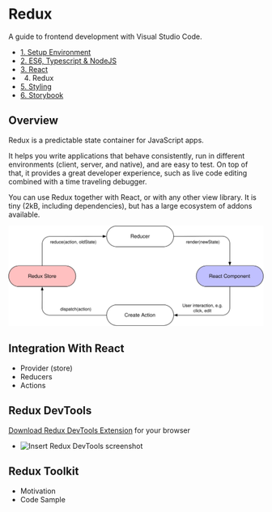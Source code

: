 # Redux

A guide to frontend development with Visual Studio Code.

- [1. Setup Environment](./1-SetupEnvironment.md)
- [2. ES6, Typescript & NodeJS](./2-Javascript.md)
- [3. React](./3-React.md)
- 4. Redux
- [5. Styling](./5-Styling.md)
- [6. Storybook](./6-Storybook.md)

## Overview

Redux is a predictable state container for JavaScript apps.

It helps you write applications that behave consistently, run in different environments (client, server, and native), and are easy to test. On top of that, it provides a great developer experience, such as live code editing combined with a time traveling debugger.

You can use Redux together with React, or with any other view library. It is tiny (2kB, including dependencies), but has a large ecosystem of addons available.

![redux-architecture](./../assets/img/redux-architecture.svg)

## Integration With React

- Provider (store)
- Reducers
- Actions

## Redux DevTools

[Download Redux DevTools Extension](https://chrome.google.com/webstore/detail/redux-devtools/lmhkpmbekcpmknklioeibfkpmmfibljd?hl=en) for your browser
- ![Insert Redux DevTools screenshot]()

## Redux Toolkit

- Motivation
- Code Sample
